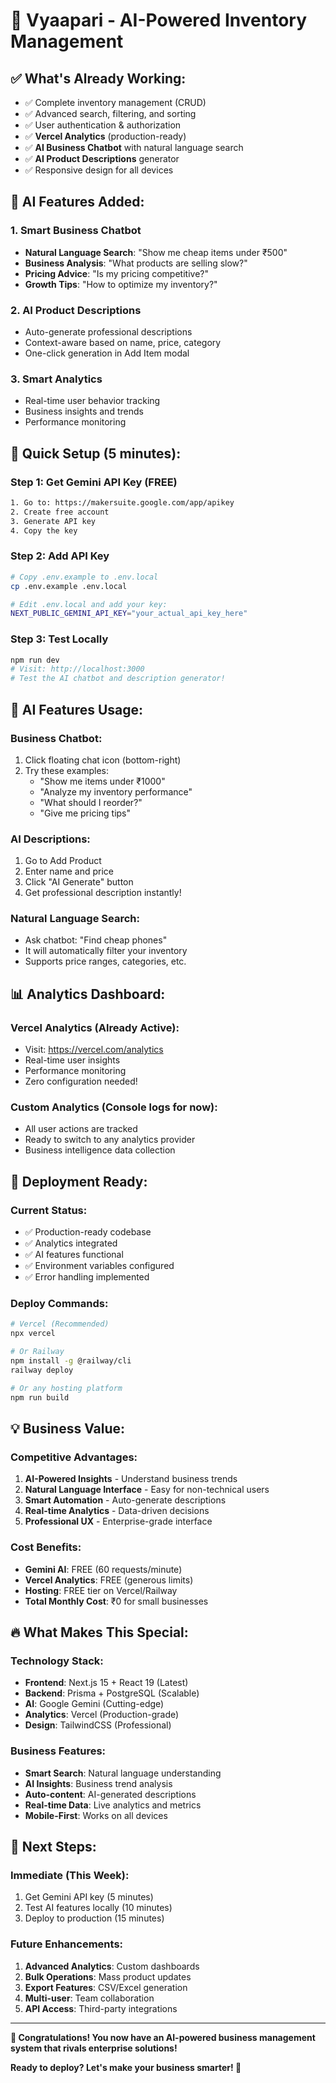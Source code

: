 # 🚀 Vyaapari - AI-Powered Inventory Management

## ✅ What's Already Working:
- ✅ Complete inventory management (CRUD)
- ✅ Advanced search, filtering, and sorting
- ✅ User authentication & authorization
- ✅ **Vercel Analytics** (production-ready)
- ✅ **AI Business Chatbot** with natural language search
- ✅ **AI Product Descriptions** generator
- ✅ Responsive design for all devices

## 🤖 AI Features Added:

### 1. **Smart Business Chatbot**
- **Natural Language Search**: "Show me cheap items under ₹500"
- **Business Analysis**: "What products are selling slow?"
- **Pricing Advice**: "Is my pricing competitive?"
- **Growth Tips**: "How to optimize my inventory?"

### 2. **AI Product Descriptions**
- Auto-generate professional descriptions
- Context-aware based on name, price, category
- One-click generation in Add Item modal

### 3. **Smart Analytics**
- Real-time user behavior tracking
- Business insights and trends
- Performance monitoring

## 🔧 Quick Setup (5 minutes):

### Step 1: Get Gemini API Key (FREE)
```bash
1. Go to: https://makersuite.google.com/app/apikey
2. Create free account
3. Generate API key
4. Copy the key
```

### Step 2: Add API Key
```bash
# Copy .env.example to .env.local
cp .env.example .env.local

# Edit .env.local and add your key:
NEXT_PUBLIC_GEMINI_API_KEY="your_actual_api_key_here"
```

### Step 3: Test Locally
```bash
npm run dev
# Visit: http://localhost:3000
# Test the AI chatbot and description generator!
```

## 🎯 AI Features Usage:

### **Business Chatbot:**
1. Click floating chat icon (bottom-right)
2. Try these examples:
   - "Show me items under ₹1000"
   - "Analyze my inventory performance"
   - "What should I reorder?"
   - "Give me pricing tips"

### **AI Descriptions:**
1. Go to Add Product
2. Enter name and price
3. Click "AI Generate" button
4. Get professional description instantly!

### **Natural Language Search:**
- Ask chatbot: "Find cheap phones"
- It will automatically filter your inventory
- Supports price ranges, categories, etc.

## 📊 Analytics Dashboard:

### **Vercel Analytics** (Already Active):
- Visit: https://vercel.com/analytics
- Real-time user insights
- Performance monitoring
- Zero configuration needed!

### **Custom Analytics** (Console logs for now):
- All user actions are tracked
- Ready to switch to any analytics provider
- Business intelligence data collection

## 🚀 Deployment Ready:

### **Current Status:**
- ✅ Production-ready codebase
- ✅ Analytics integrated
- ✅ AI features functional
- ✅ Environment variables configured
- ✅ Error handling implemented

### **Deploy Commands:**
```bash
# Vercel (Recommended)
npx vercel

# Or Railway
npm install -g @railway/cli
railway deploy

# Or any hosting platform
npm run build
```

## 💡 Business Value:

### **Competitive Advantages:**
1. **AI-Powered Insights** - Understand business trends
2. **Natural Language Interface** - Easy for non-technical users
3. **Smart Automation** - Auto-generate descriptions
4. **Real-time Analytics** - Data-driven decisions
5. **Professional UX** - Enterprise-grade interface

### **Cost Benefits:**
- **Gemini AI**: FREE (60 requests/minute)
- **Vercel Analytics**: FREE (generous limits)
- **Hosting**: FREE tier on Vercel/Railway
- **Total Monthly Cost**: ₹0 for small businesses

## 🔥 What Makes This Special:

### **Technology Stack:**
- **Frontend**: Next.js 15 + React 19 (Latest)
- **Backend**: Prisma + PostgreSQL (Scalable)
- **AI**: Google Gemini (Cutting-edge)
- **Analytics**: Vercel (Production-grade)
- **Design**: TailwindCSS (Professional)

### **Business Features:**
- **Smart Search**: Natural language understanding
- **AI Insights**: Business trend analysis
- **Auto-content**: AI-generated descriptions
- **Real-time Data**: Live analytics and metrics
- **Mobile-First**: Works on all devices

## 🎯 Next Steps:

### **Immediate (This Week):**
1. Get Gemini API key (5 minutes)
2. Test AI features locally (10 minutes)
3. Deploy to production (15 minutes)

### **Future Enhancements:**
1. **Advanced Analytics**: Custom dashboards
2. **Bulk Operations**: Mass product updates
3. **Export Features**: CSV/Excel generation
4. **Multi-user**: Team collaboration
5. **API Access**: Third-party integrations

---

**🎉 Congratulations! You now have an AI-powered business management system that rivals enterprise solutions!**

**Ready to deploy? Let's make your business smarter! 🚀**
